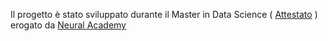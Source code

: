 Il progetto è stato sviluppato durante il Master in Data Science ( [Attestato](https://www.linkedin.com/in/federico-sassi/overlay/1635492119523/single-media-viewer/) ) erogato da [Neural Academy](https://www.linkedin.com/school/neuralacademy/)


